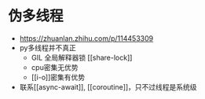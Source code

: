 # 伪多线程
- https://zhuanlan.zhihu.com/p/114453309
- py多线程并不真正
  - GIL 全局解释器锁 [[share-lock]]
  - cpu密集无优势
  - [[i-o]]密集有优势
- 联系[[async-await]], [[coroutine]]，只不过线程是系统级